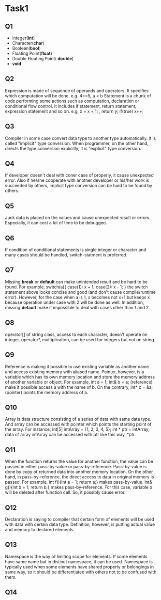 # Task1
## Q1

- Integer(**int**)
- Character(**char**)
- Boolean(**bool**)
- Floating Point(**float**)
- Double Floating Point( **double**)
-  **void**

## Q2

Expression is made of sequence of operands and operators. It specifies which computation will be done. e.g. 4==5, a < b
Statement is a chunk of code performing some actions such as computation, declaration or conditional flow control. It includes if statement, return statement, expression statement and so on. e.g.  x = x + 1; , return y; if(true) x++;

## Q3

Compiler in some case convert data type to another type automatically. It is called "implicit" type conversion. When programmer, on the other hand, directs the type conversion explicitly, it is "explicit" type conversion.

## Q4

If developer doesn't deal with coner case of properly, it cause unexpected error. Also if he/she cooperate with another developer or his/her work is succeeded by others, implicit type conversion can be hard to be found by others.

## Q5

Junk data is placed on the values and cause unexpected result or errors. Especially, it can cost a lot of time to be debugged.

## Q6

If condition of conditional statements is single integer or character and many cases should be handled, switch-statment is preferred.

## Q7

Missing **break** or **default** can make unintended result and be hard to be found. For example,
switch(a){
	case(1): x + 1;
	case(2): x - 1;
}
the switch statement above looks concise and good (and don't cause compile/runtime error). However, for the case when a is 1, x becomes not x+1 but keeps x because operation under case with 2 will be done as well. In addition, missing **default** make it impossible to deal with cases other than 1 and 2.

## Q8

operator[] of string class, access to each character, doesn't operate on integer. operator*, multiplication, can be used for integers but not on string.

## Q9

Reference is making it possible to use existing variable as another name and access existing memory with aliased name. Pointer, however, is a variable which has its own memory location and store the memory address of another variable or object. For example, int a = 1; int& b = a; (reference) make it possible access a with the name of b. On the contrary, int* c = &a;  (pointer) points the memory address of a. 

## Q10

Array is data structure consisting of a series of data with same data type. And array can be accessed with pointer which points the starting point of the array. For instance,
int[5] intArray = {1, 2, 3, 4, 5}; int * ptr = intArray; 
data of array intArray can be accessed with ptr like this way, *ptr.

## Q11

When the function returns the value for another function, the value can be passed in either pass-by-value or pass-by-reference. Pass-by-value is done by copy of returned data into another memory location. On the other hand, in pass-by-reference, the direct access to data in original memory is passed. For example,
int f(){int a = 1; return a;} makes pass-by-value.
int& g(){int b = 1; return b;} makes pass-by-reference. For this case, variable b will be deleted after function call. So, it possibly cause error.

## Q12

Declaration is saying to compiler that certain form of elements will be used with data with certain data type.
Definition, however, is putting actual value and memory to declared elements.

## Q13

Namespace is the way of limiting scope for elements. If some elements have same name but in distinct namespace, it can be used. Namespace is typically used when some elements have shared property or belongings in same way, so it should be differentiated with others not to be confused with them.

## Q14





